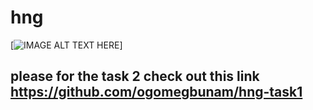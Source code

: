 # hng

[![IMAGE ALT TEXT HERE](https://j.gifs.com/k22yqN.gif)]

## please for the task 2 check out this link https://github.com/ogomegbunam/hng-task1
